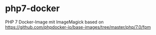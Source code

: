 # php7-docker
PHP 7 Docker-Image mit ImageMagick
based on https://github.com/phpdocker-io/base-images/tree/master/php/7.0/fpm
